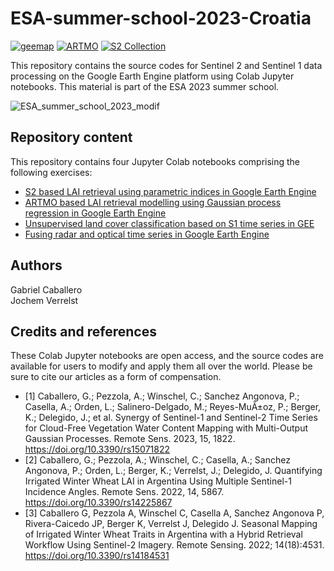 # ESA-summer-school-2023-Croatia
[![geemap](https://img.shields.io/badge/Python%20%2B%20GEE-geemap-blue)](https://geemap.org/) [![ARTMO](https://img.shields.io/badge/GPR-ARTMO-green)](https://artmotoolbox.com/) [![S2 Collection](https://img.shields.io/badge/Optical%20data-Sentinel%202-orange)](https://developers.google.com/earth-engine/datasets/catalog/COPERNICUS_S2_SR_HARMONIZED)

This repository contains the source codes for Sentinel 2 and Sentinel 1 data processing on the Google Earth Engine platform using Colab Jupyter notebooks. This material is part of the ESA 2023 summer school.

![ESA_summer_school_2023_modif](https://github.com/PhD-Gabriel-Caballero/ESA-summer-school-2023-Croatia/assets/92304222/65102dd6-2727-42ab-8c57-1330af65483f)  

## Repository content
This repository contains four Jupyter Colab notebooks comprising the following exercises:

+ [S2 based LAI retrieval using parametric indices in Google Earth Engine](S2_based_LAI_retrieval_using_parametric_indices_in_Google_Earth_Engine_(GEE).ipynb)
+ [ARTMO based LAI retrieval modelling using Gaussian process regression in Google Earth Engine ](ARTMO_BV_GPR_model_GEE.ipynb)
+ [Unsupervised land cover classification based on S1 time series in GEE](Unsupervised_land_cover_classification_based_on_S1_time_series_using_machine_learning_algorithms_in_GEE.ipynb)
+ [Fusing radar and optical time series in Google Earth Engine](https://github.com/PhD-Gabriel-Caballero/ESA-summer-school-2023-Croatia/blob/afbf4227f503a6e6bdd5efe27256c9dc94bd58d7/Fusing%20radar%20and%20optical%20time%20series%20data%20with%20Multi-output%20Gaussian%20process%20regression%20(MOGPR)%20using%20Google%20Earth%20Engine.ipynb)

## Authors

Gabriel Caballero  
Jochem Verrelst

## Credits and references

These Colab Jupyter notebooks are open access, and the source codes are available for users to modify and apply them all over the world. Please be sure to cite our articles as a form of compensation.

+ [1]   Caballero, G.; Pezzola, A.; Winschel, C.; Sanchez Angonova, P.; Casella, A.; Orden, L.; Salinero-Delgado, M.; Reyes-MuÃ±oz, P.; Berger, K.; Delegido, J.; et al. Synergy of Sentinel-1 and Sentinel-2 Time Series for Cloud-Free Vegetation Water Content Mapping with Multi-Output Gaussian Processes. Remote Sens. 2023, 15, 1822. https://doi.org/10.3390/rs15071822
+ [2]   Caballero, G.; Pezzola, A.; Winschel, C.; Casella, A.; Sanchez Angonova, P.; Orden, L.; Berger, K.; Verrelst, J.; Delegido, J. Quantifying Irrigated Winter Wheat LAI in Argentina Using Multiple Sentinel-1 Incidence Angles. Remote Sens. 2022, 14, 5867. https://doi.org/10.3390/rs14225867
+ [3]   Caballero G, Pezzola A, Winschel C, Casella A, Sanchez Angonova P, Rivera-Caicedo JP, Berger K, Verrelst J, Delegido J. Seasonal Mapping of Irrigated Winter Wheat Traits in Argentina with a Hybrid Retrieval Workflow Using Sentinel-2 Imagery. Remote Sensing. 2022; 14(18):4531. https://doi.org/10.3390/rs14184531
